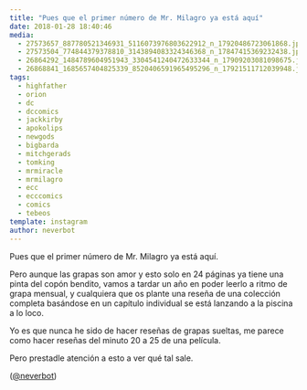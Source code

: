 ```yaml
---
title: "Pues que el primer número de Mr. Milagro ya está aquí"
date: 2018-01-28 18:40:46
media: 
  - 27573657_887780521346931_5116073976803622912_n_17920486723061868.jpg
  - 27573504_774844379378810_3143894083324346368_n_17847415369232438.jpg
  - 26864292_1484789604951943_3304541240472633344_n_17909203081098675.jpg
  - 26868841_1685657404825339_8520406591965495296_n_17921511712039948.jpg
tags: 
  - highfather
  - orion
  - dc
  - dccomics
  - jackkirby
  - apokolips
  - newgods
  - bigbarda
  - mitchgerads
  - tomking
  - mrmiracle
  - mrmilagro
  - ecc
  - ecccomics
  - comics
  - tebeos
template: instagram
author: neverbot
---
```


Pues que el primer número de Mr. Milagro ya está aquí.

Pero aunque las grapas son amor y esto solo en 24 páginas ya tiene una pinta del copón bendito, vamos a tardar un año en poder leerlo a ritmo de grapa mensual, y cualquiera que os plante una reseña de una colección completa basándose en un capítulo individual se está lanzando a la piscina a lo loco.

Yo es que nunca he sido de hacer reseñas de grapas sueltas, me parece como hacer reseñas del minuto 20 a 25 de una película.

Pero prestadle atención a esto a ver qué tal sale.

([@neverbot](https://instagram.com/neverbot))
